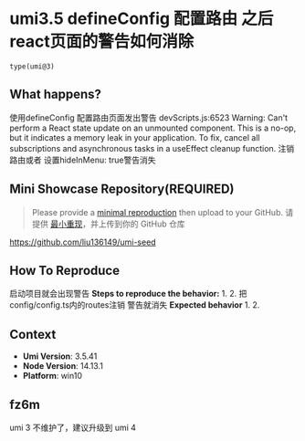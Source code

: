# umi3.5 defineConfig 配置路由 之后 react页面的警告如何消除

`type(umi@3)`

<!--
感谢您向我们反馈问题，为了高效的解决问题，我们期望你能提供以下信息：
-->

## What happens?

使用defineConfig 配置路由页面发出警告
devScripts.js:6523 Warning: Can't perform a React state update on an unmounted component. This is a no-op, but it indicates a memory leak in your application. To fix, cancel all subscriptions and asynchronous tasks in a useEffect cleanup function.
注销路由或者 设置hideInMenu: true警告消失

## Mini Showcase Repository(REQUIRED)

> Please provide a [minimal reproduction](https://stackoverflow.com/help/minimal-reproducible-example) then upload to your GitHub. 请提供 [最小重现](https://stackoverflow.com/help/minimal-reproducible-example)，并上传到你的 GitHub 仓库

https://github.com/liu136149/umi-seed

<!-- 为节约大家的时间，无复现步骤的 ISSUE 会被关闭，提供之后再 REOPEN -->
<!-- YOUR_REPOSITORY_URL on github or stackbliz -->

## How To Reproduce

启动项目就会出现警告
**Steps to reproduce the behavior:** 1. 2.
把config/config.ts内的routes注销 警告就消失
**Expected behavior** 1. 2.

<!-- 请提供复现链接/步骤，错误日志以及相关配置 -->

## Context

- **Umi Version**: 3.5.41
- **Node Version**: 14.13.1
- **Platform**: win10

## fz6m

umi 3 不维护了，建议升级到 umi 4
